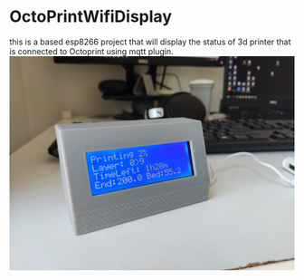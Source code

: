 # OctoPrintWifiDisplay
this is a based esp8266 project that will display the status of 3d printer that is connected to Octoprint using mqtt plugin.
![alt text](https://github.com/nori0aw/OctoPrintWifiDisplay/blob/master/STL%20Files/IMG_2021-06-16-11-33-37-512.jpg)
